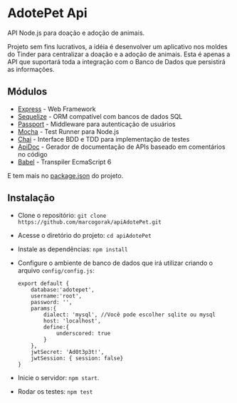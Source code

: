 # AdotePet Api

API Node.js para doação e adoção de animais.

Projeto sem fins lucrativos, a idéia é desenvolver um aplicativo nos moldes do Tinder para centralizar a doação e a adoção de animais. Esta é apenas a API que suportará toda a integração com o Banco de Dados que persistirá as informações.

## Módulos

* [Express](http://expressjs.com/) - Web Framework
* [Sequelize](http://docs.sequelizejs.com/en/latest/) - ORM compatível com bancos de dados SQL
* [Passport](http://passportjs.org/) - Middleware para autenticação de usuários
* [Mocha](https://mochajs.org/) - Test Runner para Node.js
* [Chai](http://chaijs.com/) - Interface BDD e TDD para implementação de testes
* [ApiDoc](http://apidocjs.com/) - Gerador de documentação de APIs baseado em comentários no código
* [Babel](https://babeljs.io/) - Transpiler EcmaScript 6

E tem mais no [package.json](https://github.com/marcogorak/apiAdotePet/blob/master/package.json) do projeto.

## Instalação

* Clone o repositório: `git clone https://github.com/marcogorak/apiAdotePet.git`
* Acesse o diretório do projeto: `cd apiAdotePet`
* Instale as dependências: `npm install`
* Configure o ambiente de banco de dados que irá utilizar criando o arquivo ```config/config.js```:
    ```
    export default {
        database:'adotepet',
        username:'root',
        password: '',
        params:{
            dialect: 'mysql', //Você pode escolher sqlite ou mysql
            host: 'localhost',
            define:{
                underscored: true
            }
        },
        jwtSecret: 'Ad0t3p3t!',
        jwtSession: { session: false}
    }
    ```

* Inicie o servidor: `npm start`.
* Rodar os testes: `npm test`